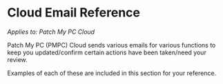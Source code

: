 # Cloud Email Reference

_Applies to: Patch My PC Cloud_

Patch My PC (PMPC) Cloud sends various emails for various functions to keep you updated/confirm certain actions have been taken/need your review.

Examples of each of these are included in this section for your reference.